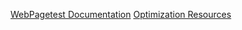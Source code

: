 

[WebPagetest Documentation](https://sites.google.com/a/webpagetest.org/docs/)
[Optimization Resources](https://sites.google.com/a/webpagetest.org/docs/other-resources/optimization-resources)

